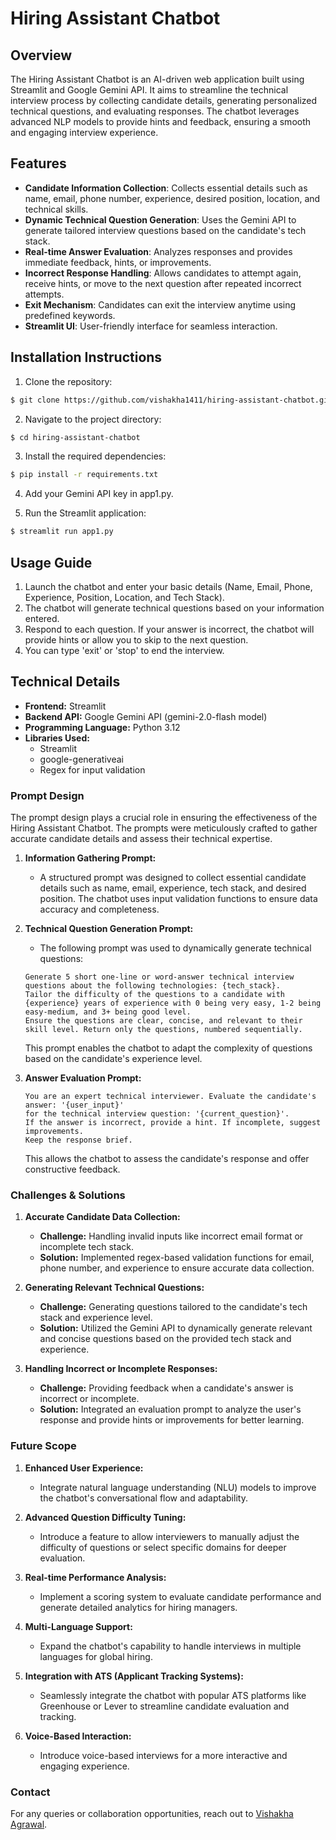 # Hiring Assistant Chatbot

## Overview

The Hiring Assistant Chatbot is an AI-driven web application built using Streamlit and Google Gemini API. It aims to streamline the technical interview process by collecting candidate details, generating personalized technical questions, and evaluating responses. The chatbot leverages advanced NLP models to provide hints and feedback, ensuring a smooth and engaging interview experience.

## Features

- **Candidate Information Collection**: Collects essential details such as name, email, phone number, experience, desired position, location, and technical skills.
- **Dynamic Technical Question Generation**: Uses the Gemini API to generate tailored interview questions based on the candidate's tech stack.
- **Real-time Answer Evaluation**: Analyzes responses and provides immediate feedback, hints, or improvements.
- **Incorrect Response Handling**: Allows candidates to attempt again, receive hints, or move to the next question after repeated incorrect attempts.
- **Exit Mechanism**: Candidates can exit the interview anytime using predefined keywords.
- **Streamlit UI**: User-friendly interface for seamless interaction.

## Installation Instructions

1. Clone the repository:
```bash
$ git clone https://github.com/vishakha1411/hiring-assistant-chatbot.git
```

2. Navigate to the project directory:
```bash
$ cd hiring-assistant-chatbot
```

3. Install the required dependencies:
```bash
$ pip install -r requirements.txt
```
4. Add your Gemini API key in app1.py.
  
5. Run the Streamlit application:
```bash
$ streamlit run app1.py
```

## Usage Guide

1. Launch the chatbot and enter your basic details (Name, Email, Phone, Experience, Position, Location, and Tech Stack).
2. The chatbot will generate technical questions based on your information entered.
3. Respond to each question. If your answer is incorrect, the chatbot will provide hints or allow you to skip to the next question.
4. You can type 'exit' or 'stop' to end the interview.

## Technical Details

- **Frontend:** Streamlit
- **Backend API:** Google Gemini API (gemini-2.0-flash model)
- **Programming Language:** Python 3.12
- **Libraries Used:**
  - Streamlit
  - google-generativeai
  - Regex for input validation

### Prompt Design

The prompt design plays a crucial role in ensuring the effectiveness of the Hiring Assistant Chatbot. The prompts were meticulously crafted to gather accurate candidate details and assess their technical expertise.

1. **Information Gathering Prompt:**
   - A structured prompt was designed to collect essential candidate details such as name, email, experience, tech stack, and desired position. The chatbot uses input validation functions to ensure data accuracy and completeness.

2. **Technical Question Generation Prompt:**
   - The following prompt was used to dynamically generate technical questions:
   ```
   Generate 5 short one-line or word-answer technical interview questions about the following technologies: {tech_stack}.
   Tailor the difficulty of the questions to a candidate with {experience} years of experience with 0 being very easy, 1-2 being easy-medium, and 3+ being good level.
   Ensure the questions are clear, concise, and relevant to their skill level. Return only the questions, numbered sequentially.
   ```
   This prompt enables the chatbot to adapt the complexity of questions based on the candidate's experience level.

3. **Answer Evaluation Prompt:**
   ```
   You are an expert technical interviewer. Evaluate the candidate's answer: '{user_input}'
   for the technical interview question: '{current_question}'.
   If the answer is incorrect, provide a hint. If incomplete, suggest improvements.
   Keep the response brief.
   ```
   This allows the chatbot to assess the candidate's response and offer constructive feedback.


### Challenges & Solutions

1. **Accurate Candidate Data Collection:**
   - **Challenge:** Handling invalid inputs like incorrect email format or incomplete tech stack.
   - **Solution:** Implemented regex-based validation functions for email, phone number, and experience to ensure accurate data collection.

2. **Generating Relevant Technical Questions:**
   - **Challenge:** Generating questions tailored to the candidate's tech stack and experience level.
   - **Solution:** Utilized the Gemini API to dynamically generate relevant and concise questions based on the provided tech stack and experience.

3. **Handling Incorrect or Incomplete Responses:**
   - **Challenge:** Providing feedback when a candidate's answer is incorrect or incomplete.
   - **Solution:** Integrated an evaluation prompt to analyze the user's response and provide hints or improvements for better learning.

### Future Scope

1. **Enhanced User Experience:**
   - Integrate natural language understanding (NLU) models to improve the chatbot's conversational flow and adaptability.

2. **Advanced Question Difficulty Tuning:**
   - Introduce a feature to allow interviewers to manually adjust the difficulty of questions or select specific domains for deeper evaluation.

3. **Real-time Performance Analysis:**
   - Implement a scoring system to evaluate candidate performance and generate detailed analytics for hiring managers.

4. **Multi-Language Support:**
   - Expand the chatbot's capability to handle interviews in multiple languages for global hiring.

5. **Integration with ATS (Applicant Tracking Systems):**
   - Seamlessly integrate the chatbot with popular ATS platforms like Greenhouse or Lever to streamline candidate evaluation and tracking.

6. **Voice-Based Interaction:**
   - Introduce voice-based interviews for a more interactive and engaging experience.


### Contact

For any queries or collaboration opportunities, reach out to [Vishakha Agrawal](https://github.com/vishakha1411).

